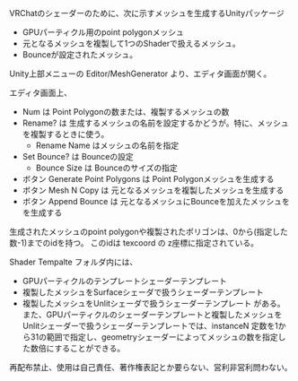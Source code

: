 VRChatのシェーダーのために、次に示すメッシュを生成するUnityパッケージ
- GPUパーティクル用のpoint polygonメッシュ
- 元となるメッシュを複製して1つのShaderで扱えるメッシュ。
- Bounceが設定されたメッシュ。

Unity上部メニューの
Editor/MeshGenerator
より、エディタ画面が開く。

エディタ画面上、
- Num は Point Polygonの数または、複製するメッシュの数
- Rename? は 生成するメッシュの名前を設定するかどうが。特に、メッシュを複製するときに使う。
  - Rename Name はメッシュの名前を指定
- Set Bounce? は Bounceの設定
  - Bounce Size は Bounceのサイズの指定
- ボタン Generate Point Polygons は Point Polygonメッシュを生成する
- ボタン Mesh N Copy は 元となるメッシュを複製したメッシュを生成する
- ボタン Append Bounce は 元となるメッシュにBounceを加えたメッシュをを生成する

生成されたメッシュのpoint polygonや複製されたポリゴンは、0から(指定した数-1)までのidを持つ。
このidは texcoord の z座標に指定されている。

Shader Tempalte フォルダ内には、
- GPUパーティクルのテンプレートシェーダーテンプレート
- 複製したメッシュをSurfaceシェーダで扱うシェーダーテンプレート
- 複製したメッシュをUnlitシェーダで扱うシェーダーテンプレート
がある。
また、GPUパーティクルのシェーダーテンプレートと複製したメッシュをUnlitシェーダーで扱うシェーダーテンプレートでは、instanceN 定数を1から31の範囲で指定し、geometryシェーダーによってメッシュの数を指定した数倍にすることができる。

再配布禁止、使用は自己責任、著作権表記とか要らない、営利非営利問わない。
